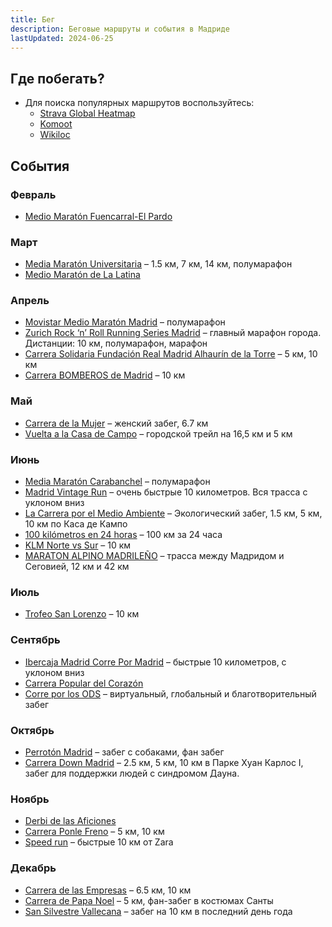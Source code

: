 ```yaml
---
title: Бег
description: Беговые маршруты и события в Мадриде
lastUpdated: 2024-06-25
---
```


## Где побегать?

- Для поиска популярных маршрутов воспользуйтесь:
  - [Strava Global Heatmap](https://www.strava.com/maps/global-heatmap?sport=Run&style=dark&terrain=false&labels=true&poi=true&cPhotos=true&gColor=blue&gOpacity=100#10/40.4181/-3.6649)
  - [Komoot](https://www.komoot.com/)
  - [Wikiloc](https://www.wikiloc.com/)

## События

### Февраль

- [Medio Maratón Fuencarral-El Pardo](https://www.mediamaratonfuencarralelpardo.com/)

### Март

- [Media Maratón Universitaria](https://www.lacarreraparatodos.com/) – 1.5 км, 7 км, 14 км, полумарафон
- [Medio Maratón de La Latina](https://www.adcorebo.org/)

### Апрель

- [Movistar Medio Maratón Madrid](https://www.mediomaratonmadrid.es/) – полумарафон
- [Zurich Rock ‘n’ Roll Running Series Madrid](https://rocknrollmadridrun.com/) – главный марафон города. Дистанции: 10 км, полумарафон, марафон
- [Carrera Solidaria Fundación Real Madrid Alhaurín de la Torre](https://runningfundacionrealmadrid.es/) –  5 км, 10 км
- [Carrera BOMBEROS de Madrid](https://www.carrerabomberosmadrid.es/) – 10 км

### Май

- [Carrera de la Mujer](https://www.carreradelamujer.com/) – женский забег, 6.7 км
- [Vuelta a la Casa de Campo](https://www.vueltacasadecampo.com/) – городской трейл на 16,5 км и 5 км

### Июнь

- [Media Maratón Carabanchel](https://www.mediamaratoncarabanchel.com/) – полумарафон
- [Madrid Vintage Run](https://madridvintagerun.com/) – очень быстрые 10 километров. Вся трасса с уклоном вниз
- [La Carrera por el Medio Ambiente](https://carreradelmedioambiente.es/) – Экологический забег, 1.5 км, 5 км, 10 км по Каса де Кампо
- [100 kilómetros en 24 horas](https://www.100km24horas.es/) – 100 км за 24 часа
- [KLM Norte vs Sur](https://klmnortevssur.com/) – 10 км
- [MARATON ALPINO MADRILEÑO](https://www.maratonalpino.com/) – трасса между Мадридом и Сеговией, 12 км и 42 км

### Июль

- [Trofeo San Lorenzo](https://trofeosanlorenzo.es/) – 10 км

### Сентябрь

- [Ibercaja Madrid Corre Por Madrid](https://madridcorrepormadrid.org/) – быстрые 10 километров, с уклоном вниз
- [Carrera Popular del Corazón](https://www.carrerapopulardelcorazon.com/)
- [Corre por los ODS](https://correporlosods.com/) – виртуальный, глобальный и благотворительный забег

### Октябрь

- [Perrotón Madrid](https://www.perroton.org/) – забег с собаками, фан забег
- [Carrera Down Madrid](https://carreradownmadrid.org/) – 2.5 км, 5 км, 10 км в Парке Хуан Карлос I, забег для поддержки людей с синдромом Дауна.

### Ноябрь

- [Derbi de las Aficiones](https://derbidelasaficiones.com/)
- [Carrera Ponle Freno](https://compromiso.atresmedia.com/ponlefreno/carreras-ponle-freno/) – 5 км, 10 км
- [Speed run](https://www.speedrun.es/) – быстрые 10 км от Zara

### Декабрь

- [Carrera de las Empresas](https://www.carreradelasempresas.com/) – 6.5 км, 10 км
- [Carrera de Papa Noel](https://www.lacarreradepapanoel.com/) – 5 км, фан-забег в костюмах Санты
- [San Silvestre Vallecana](https://www.sansilvestrevallecana.com/) – забег на 10 км в последний день года
